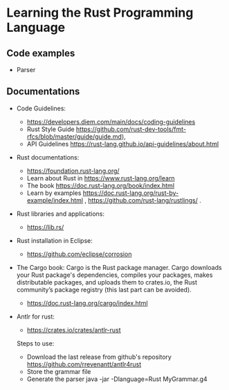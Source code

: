 # Learning the Rust Programming Language

## Code examples

* Parser

## Documentations

* Code Guidelines:
   * https://developers.diem.com/main/docs/coding-guidelines
   * Rust Style Guide https://github.com/rust-dev-tools/fmt-rfcs/blob/master/guide/guide.md), 
   * API Guidelines https://rust-lang.github.io/api-guidelines/about.html

* Rust documentations: 
   * https://foundation.rust-lang.org/
   * Learn about Rust in https://www.rust-lang.org/learn 
   * The book https://doc.rust-lang.org/book/index.html 
   * Learn by examples https://doc.rust-lang.org/rust-by-example/index.html , https://github.com/rust-lang/rustlings/ .

* Rust libraries and applications:
   * https://lib.rs/
 
* Rust installation in Eclipse: 
   * https://github.com/eclipse/corrosion

* The Cargo book: Cargo is the Rust package manager. Cargo downloads your Rust package's dependencies, compiles your packages, makes distributable packages, and uploads them to crates.io, the Rust community’s package registry (this last part can be avoided).
   * https://doc.rust-lang.org/cargo/index.html 

* Antlr for rust:
   * https://crates.io/crates/antlr-rust 
 
   Steps to use:
    * Download the last release from github's repository https://github.com/rrevenantt/antlr4rust
    * Store the grammar file
    * Generate the parser java -jar <path to ANTLR4 tool> -Dlanguage=Rust MyGrammar.g4

